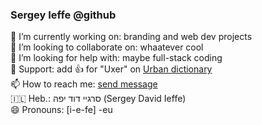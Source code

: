 ### Sergey Ieffe @github

🔭 I’m currently working on: branding and web dev projects  
👯 I’m looking to collaborate on: whaatever cool  
🤔 I’m looking for help with: maybe full-stack coding    
👋 Support: add 👍 for "Uxer" on [Urban dictionary](https://www.urbandictionary.com/define.php?term=uxer)  
📫 How to reach me: [send message](https://ieffe.art.blog/contact/)   
🇮🇱 Heb.: סרגיי דוד יפה  (Sergey David Ieffe)  
😄 Pronouns: [i-e-fe] -eu   
